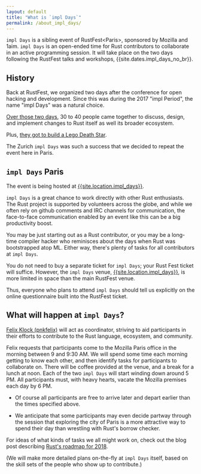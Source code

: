 ```yaml
---
layout: default
title: "What is `impl Days`"
permalink: /about_impl_days/
---
```


`impl Days` is a sibling event of RustFest&lt;Paris&gt;, sponsored by
Mozilla and 1aim. `impl Days` is an open-ended time for Rust contributors to
collaborate in an active programming session.  It will take place on
the two days following the RustFest talks and workshops,
{{site.dates.impl_days_no_br}}.

## History

Back at RustFest<Zurich>, we organized two days after the conference
for open hacking and development. Since this was during the 2017 "impl
Period", the name "impl Days" was a natural choice.

<a href="https://internals.rust-lang.org/t/the-impl-period-newsletter-2/6034">
Over those two days</a>, 30 to 40 people came together to discuss, design,
and implement changes to Rust itself as well its broader ecosystem.

Plus, <a href="https://botbot.me/mozilla/rust-internals/2017-10-02/?msg=91818378&page=2">they got to build a Lego Death Star</a>.

The Zurich `impl Days` was such a success that we decided to repeat
the event here in Paris.

## `impl Days` Paris

The event is being hosted at <a href="/location/#impl-days-may-28th-and-29th">{{site.location.impl_days}}</a>. 

`impl Days` is a great chance to work directly with other Rust
enthusiasts. The Rust project is supported by volunteers across the
globe, and while we often rely on github comments and IRC channels for
communication, the face-to-face communication enabled by an event like
this can be a big productivity boost.

You may be just starting out as a Rust contributor, or you may be a
long-time compiler hacker who reminisces about the days when Rust was
bootstrapped atop ML. Either way, there's plenty of tasks for all
contributors at `impl Days`.

You do not need to buy a separate ticket for `impl Days`; your Rust
Fest ticket will suffice. However, the `impl Days` venue,
<a href="/location/#impl-days-may-28th-and-29th">{{site.location.impl_days}}</a>,
is more limited in space than the main RustFest venue.

Thus, everyone who plans to attend `impl Days` should tell us
explicitly on the online questionnaire built into the RustFest ticket.

## What will happen at `impl Days`?

<a href="/people/pnkfelix">Felix Klock (pnkfelix)</a> will act as
coordinator, striving to aid participants in their efforts to
contribute to the Rust language, ecosystem, and community.

Felix requests that participants come to the Mozilla Paris office in
the morning between 9 and 9:30 AM. We will spend some time each
morning getting to know each other, and then identify tasks for
participants to collaborate on. There will be coffee provided at the
venue, and a break for a lunch at noon. Each of the two `impl Days`
will start winding down around 5 PM. All participants must, with heavy
hearts, vacate the Mozilla premises each day by 6 PM.

  * Of course all participants are free to arrive later and depart
    earlier than the times specified above.

  * We anticipate that some participants may even decide partway
    through the session that exploring the city of Paris is a more
    attractive way to spend their day than wrestling with Rust's
    borrow checker.

For ideas of what kinds of tasks we all might work on, check out the
blog post describing 
<a href="https://blog.rust-lang.org/2018/03/12/roadmap.html">Rust's roadmap for 2018</a>.

(We will make more detailed plans on-the-fly at `impl Days` itself,
based on the skill sets of the people who show up to contribute.)

